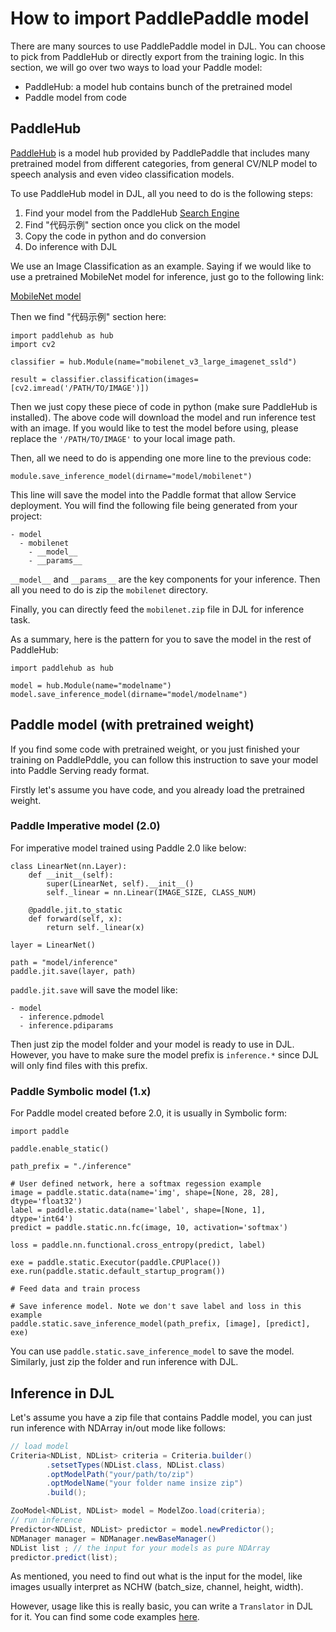 # How to import PaddlePaddle model

There are many sources to use PaddlePaddle model in DJL. You can choose to pick from PaddleHub or directly export from the training logic.
In this section, we will go over two ways to load your Paddle model:

- PaddleHub: a model hub contains bunch of the pretrained model
- Paddle model from code

## PaddleHub

[PaddleHub](https://github.com/PaddlePaddle/PaddleHub) is a model hub provided by PaddlePaddle that includes many pretrained model
from different categories, from general CV/NLP model to speech analysis and even video classification models.

To use PaddleHub model in DJL, all you need to do is the following steps:

1. Find your model from the PaddleHub [Search Engine](https://www.paddlepaddle.org.cn/hublist?filter=hot&value=1)
2. Find "代码示例" section once you click on the model
3. Copy the code in python and do conversion
4. Do inference with DJL

We use an Image Classification as an example. Saying if we would like to use a pretrained MobileNet model for inference,
just go to the following link:

[MobileNet model](https://www.paddlepaddle.org.cn/hubdetail?name=mobilenet_v3_large_imagenet_ssld&en_category=ImageClassification)

Then we find "代码示例" section here:

```
import paddlehub as hub
import cv2

classifier = hub.Module(name="mobilenet_v3_large_imagenet_ssld")

result = classifier.classification(images=[cv2.imread('/PATH/TO/IMAGE')])
```

Then we just copy these piece of code in python (make sure PaddleHub is installed).
The above code will download the model and run inference test with an image. If you would like to test the model before using,
please replace the `'/PATH/TO/IMAGE'` to your local image path.

Then, all we need to do is appending one more line to the previous code:

```
module.save_inference_model(dirname="model/mobilenet")
```

This line will save the model into the Paddle format that allow Service deployment. You will find the following file being generated from your project:

```
- model
  - mobilenet
    - __model__
    - __params__
```

`__model__` and `__params__` are the key components for your inference. Then all you need to do is zip the `mobilenet` directory.

Finally, you can directly feed the `mobilenet.zip` file in DJL for inference task. 

As a summary, here is the pattern for you to save the model in the rest of PaddleHub:

```
import paddlehub as hub

model = hub.Module(name="modelname")
model.save_inference_model(dirname="model/modelname")
```

## Paddle model (with pretrained weight)

If you find some code with pretrained weight, or you just finished your training on PaddlePddle,
you can follow this instruction to save your model into Paddle Serving ready format.

Firstly let's assume you have code, and you already load the pretrained weight.

### Paddle Imperative model (2.0)

For imperative model trained using Paddle 2.0 like below:

```
class LinearNet(nn.Layer):
    def __init__(self):
        super(LinearNet, self).__init__()
        self._linear = nn.Linear(IMAGE_SIZE, CLASS_NUM)

    @paddle.jit.to_static
    def forward(self, x):
        return self._linear(x)

layer = LinearNet()

path = "model/inference"
paddle.jit.save(layer, path)
```

`paddle.jit.save` will save the model like:

```
- model
  - inference.pdmodel
  - inference.pdiparams
```
Then just zip the model folder and your model is ready to use in DJL. However, you have to make sure the model prefix
is `inference.*` since DJL will only find files with this prefix.

### Paddle Symbolic model (1.x)

For Paddle model created before 2.0, it is usually in Symbolic form:

```
import paddle

paddle.enable_static()

path_prefix = "./inference"

# User defined network, here a softmax regession example
image = paddle.static.data(name='img', shape=[None, 28, 28], dtype='float32')
label = paddle.static.data(name='label', shape=[None, 1], dtype='int64')
predict = paddle.static.nn.fc(image, 10, activation='softmax')

loss = paddle.nn.functional.cross_entropy(predict, label)

exe = paddle.static.Executor(paddle.CPUPlace())
exe.run(paddle.static.default_startup_program())

# Feed data and train process

# Save inference model. Note we don't save label and loss in this example
paddle.static.save_inference_model(path_prefix, [image], [predict], exe)
```

You can use `paddle.static.save_inference_model` to save the model.
Similarly, just zip the folder and run inference with DJL.



## Inference in DJL

Let's assume you have a zip file that contains Paddle model, you can just run inference with NDArray in/out mode like follows:

```java
// load model
Criteria<NDList, NDList> criteria = Criteria.builder()
        .setsetTypes(NDList.class, NDList.class)
        .optModelPath("your/path/to/zip")
        .optModelName("your folder name insize zip")
        .build();

ZooModel<NDList, NDList> model = ModelZoo.load(criteria);
// run inference
Predictor<NDList, NDList> predictor = model.newPredictor();
NDManager manager = NDManager.newBaseManager()
NDList list ; // the input for your models as pure NDArray
predictor.predict(list);
```

As mentioned, you need to find out what is the input for the model, like images usually interpret as NCHW (batch_size, channel, height, width).

However, usage like this is really basic, you can write a `Translator` in DJL for it. You can find some code examples [here](../../jupyter/paddlepaddle/face_mask_detection_paddlepaddle.ipynb).

